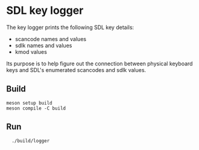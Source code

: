 # SDL key logger

The key logger prints the following SDL key details:

- scancode names and values
- sdlk names and values
- kmod values

Its purpose is to help figure out the connection between physical
keyboard keys and SDL's enumerated scancodes and sdlk values.

## Build

``` shell
meson setup build
meson compile -C build
```

## Run

``` shell
  ./build/logger
```
